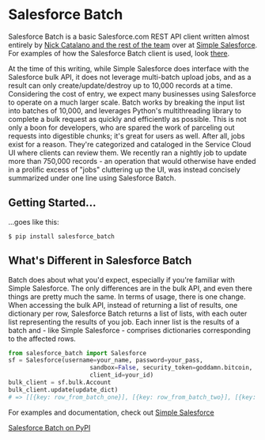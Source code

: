 # Salesforce Batch

Salesforce Batch is a basic Salesforce.com REST API client written almost entirely by [Nick Catalano and the rest of the team](https://github.com/simple-salesforce/simple-salesforce/graphs/contributors) over at [Simple Salesforce](https://github.com/simple-salesforce/simple-salesforce/). For examples of how the Salesforce Batch client is used, look [there](https://github.com/simple-salesforce/simple-salesforce/tree/master/docs).

At the time of this writing, while Simple Salesforce does interface with the Salesforce bulk API, it does not leverage multi-batch upload jobs, and as a result can only create/update/destroy up to 10,000 records at a time. Considering the cost of entry, we expect many businesses using Salesforce to operate on a much larger scale. Batch works by breaking the input list into batches of 10,000, and leverages Python's multithreading library to complete a bulk request as quickly and efficiently as possible. This is not only a boon for developers, who are spared the work of parceling out requests into digestible chunks; it's great for users as well. After all, jobs exist for a reason. They're categorized and cataloged in the Service Cloud UI where clients can review them. We recently ran a nightly job to update more than 750,000 records - an operation that would otherwise have ended in a prolific excess of "jobs" cluttering up the UI, was instead concisely summarized under one line using Salesforce Batch.  

Getting Started...
---------------
...goes like this:

```shell
$ pip install salesforce_batch
```

What's Different in Salesforce Batch
------------------------------------

Batch does about what you'd expect, especially if you're familiar with Simple Salesforce. The only differences are in the bulk API, and even there things are pretty much the same. In terms of usage, there is one change.
When accessing the bulk API, instead of returning a list of results, one dictionary per row, Salesforce Batch returns a list of lists, with each outer list representing the results of you job. Each inner list is the results of a batch and - like Simple Salesforce - comprises dictionaries corresponding to the affected rows.
```python
from salesforce_batch import Salesforce
sf = Salesforce(username=your_name, password=your_pass,
                       sandbox=False, security_token=goddamn.bitcoin,
                       client_id=your_id)
bulk_client = sf.bulk.Account
bulk_client.update(update_dict)
# => [[{key: row_from_batch_one}], [{key: row_from_batch_two}], [{key: etc}]]
```


For examples and documentation, check out [Simple Salesforce](https://github.com/simple-salesforce/simple-salesforce/tree/master/docs)

[Salesforce Batch on PyPI](https://pypi.python.org/pypi/salesforce_batch/0.1.2)
